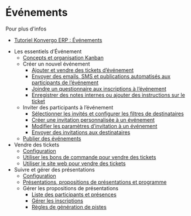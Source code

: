 # Événements

<div class="alert alert-secondary">
<p class="alert-title">
Pour plus d'infos</p><ul>
<li><p><a href="https://www.odoo.com/slides/surveys-63">Tutoriel Konvergo ERP : Événements</a></p></li>
</ul>
</div>

  * Les essentiels d’Événement
    * [Concepts et organisation Kanban](events/event_essentials#kanban-concepts-and-organization)
    * Créer un nouvel événement
      * [Ajouter et vendre des tickets d’événement](events/event_essentials#add-and-sell-event-tickets)
      * [Envoyer des emails, SMS et publications automatisés aux participants de l’événement](events/event_essentials#send-automated-emails-text-and-social-posts-to-event-attendees)
      * [Joindre un questionnaire aux inscriptions à l’événement](events/event_essentials#attach-a-questionnaire-to-event-registrations)
      * [Enregistrer des notes internes ou ajouter des instructions sur le ticket](events/event_essentials#log-internal-notes-or-add-ticket-instructions)
    * Inviter des participants à l’événement
      * [Sélectionner les invités et configurer les filtres de destinataires](events/event_essentials#select-invitees-and-configure-recipient-filters)
      * [Créer une invitation personnalisée à un événement](events/event_essentials#build-a-custom-event-invite)
      * [Modifier les paramètres d’invitation à un événement](events/event_essentials#modify-event-invite-settings)
      * [Envoyer des invitations aux destinataires](events/event_essentials#send-event-invitations-to-recipients)
    * [Publier des événements](events/event_essentials#publish-events)
  * Vendre des tickets
    * [Configuration](events/sell_tickets#configuration)
    * [Utiliser les bons de commande pour vendre des tickets](events/sell_tickets#sell-tickets-through-sales-orders)
    * [Utiliser le site web pour vendre des tickets](events/sell_tickets#sell-tickets-through-the-website)
  * Suivre et gérer des présentations
    * [Configuration](events/track_manage_talks#configuration)
    * [Présentations, propositions de présentations et programme](events/track_manage_talks#talks-talk-proposals-and-agenda)
    * Gérer les propositions de présentations
      * [Liste des participants et présences](events/track_manage_talks#attendees-list-and-attendance)
      * [Gérer les inscriptions](events/track_manage_talks#manage-registrations)
      * [Règles de génération de pistes](events/track_manage_talks#lead-generation-rules)

